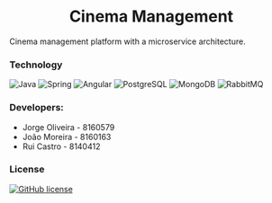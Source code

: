 <h1 align="center">Cinema Management</h1>
<p>Cinema management platform with a microservice architecture.</p>

### Technology 

![Java](https://img.shields.io/badge/Java-ED8B00?style=for-the-badge&logo=java&logoColor=white)
![Spring](https://img.shields.io/badge/Spring-6DB33F?style=for-the-badge&logo=spring&logoColor=white)
![Angular](https://img.shields.io/badge/Angular-DD0031?style=for-the-badge&logo=angular&logoColor=white)
![PostgreSQL](https://img.shields.io/badge/PostgreSQL-316192?style=for-the-badge&logo=postgresql&logoColor=white)
![MongoDB](https://img.shields.io/badge/MongoDB-4EA94B?style=for-the-badge&logo=mongodb&logoColor=white)
![RabbitMQ](https://img.shields.io/badge/rabbitmq-%23FF6600.svg?&style=for-the-badge&logo=rabbitmq&logoColor=white)

### Developers:

* Jorge Oliveira - 8160579
* João Moreira - 8160163
* Rui Castro - 8140412

### License

[![GitHub license](https://img.shields.io/github/license/jdro10/f1-data.svg)](https://github.com/jdro10/ESTG-MTSDS-Cinema-Management/blob/master/LICENSE)


